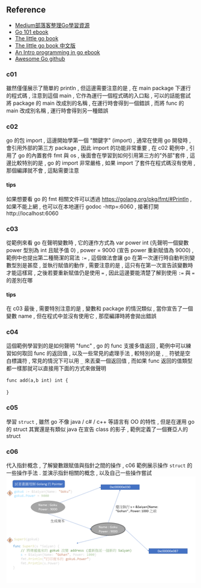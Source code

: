 ## Reference
- [Medium部落客整理Go學習資源](https://medium.com/@john.lin/golang-%E5%AD%B8%E7%BF%92%E7%AD%86%E8%A8%98-582cad359738)
- [Go 101 ebook](https://gfw.go101.org/article/101.html)
- [The little go book](https://www.openmymind.net/assets/go/go.pdf)
- [The little go book 中文版](https://github.com/songleo/the-little-go-book_ZH_CN)
- [An Intro programming in go ebook](http://www.golang-book.com/books/intro)
- [Awesome Go github](https://github.com/avelino/awesome-go#web-frameworks)

### c01 
雖然僅僅展示了簡單的 println , 但這邊需要注意的是 , 在 main package 下運行的程式碼 , 注意到這個 main , 它作為運行一個程式碼的入口點 , 可以的話能嘗試將 package 的 main 改成別的名稱 , 在運行時會得到一個錯誤 , 而將 func 的 main 改成別名稱 , 運行時會得到另一種錯誤

### c02
go 的包 import , 這邊開始學第一個 "關鍵字" (import) , 通常在使用 go 開發時 , 會引用外部的第三方 package , 因此 import 的功能非常重要 , 在 c02 範例中 , 引用了 go 的內置套件 fmt 與 os , 後面會在學習到如何引用第三方的"外部"套件 , 這邊比較特別的是 , go 的 import 非常嚴格 , 如果 import 了套件在程式碼沒有使用 , 那個編譯就不會 , 這點需要注意

#### tips
如果想要看 go 的 fmt 相關文件可以透過 https://golang.org/pkg/fmt/#Println , 如果不能上網 , 也可以在本地運行 godoc -http=:6060 , 接著打開 http://localhost:6060

### c03
從範例來看 go 在聲明變數時 , 它的運作方式為 var power int (先聲明一個變數 power 型別為 int 且賦予值 0) , power = 9000 (宣告 power 重新賦值為 9000) , 範例中也提出第二種簡潔的寫法 `:=` , 這個做法會讓 go 在第一次運行時自動判別變數型別是甚麼 , 並執行賦值的動作 , 需要注意的是 , 這只有在第一次宣告該變數時才能這樣寫 , 之後若要重新賦值仍是使用 `=` , 因此這邊要能清楚了解到使用 `:=` 與 `=` 的差別在哪

#### tips
在 c03 最後 , 需要特別注意的是 , 變數和 package 的情況類似 , 當你宣告了一個變數 name , 但在程式中並沒有使用它 , 那麼編譯時將會拋出錯誤

### c04
這個範例學習到的是如何聲明 "func" , go 的 func 支援多值返回 , 範例中可以練習如何取回 func 的返回值 , 以及一些常見的處理手法 , 較特別的是 , ` _ ` 符號是空白標識符 , 常見的情況下可以用 ` _ ` 來丟棄一個返回值 , 而如果 func 返回的值類型都一樣那就可以直接用下面的方式來做聲明
```
func add(a,b int) int {

}
```

### c05
學習 `struct` , 雖然 go 不像 java / c# / c++ 等語言有 OO 的特性 , 但是在運用 go 的 struct 其實還是有類似 java 在宣告 class 的影子 , 範例定義了一個賽亞人的 struct

### c06
代入指針概念 , 了解變數跟賦值與指針之間的操作 , c06 範例展示操作 `struct` 的一些操作手法 . 並演示指針相關的概念 , 以及自己一些操作嘗試
![Pointer](/assets/pointer_in_go.png)